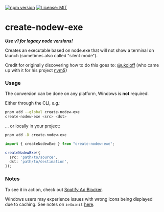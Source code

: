[![npm version](https://img.shields.io/npm/v/create-nodew-exe.svg)](https://www.npmjs.com/package/create-nodew-exe)
[![License: MIT](https://img.shields.io/badge/License-MIT-yellow.svg)](https://opensource.org/licenses/MIT)

# create-nodew-exe

**_Use v1 for legacy node versions!_**

Creates an executable based on node.exe that will not show
a terminal on launch (sometimes also called "silent mode").

Credit for originally discovering how to do this goes to: [@ukoloff](https://github.com/ukoloff)
(who came up with it for his project [nvm$](https://github.com/ukoloff/nvms))

### Usage

The conversion can be done on any platform, Windows is **not** required.

Either through the CLI, e.g.:
```bash
pnpm add --global create-nodew-exe
create-nodew-exe <src> <dst>
```

... or locally in your project:
```bash
pnpm add -D create-nodew-exe
```
```ts
import { createNodewExe } from "create-nodew-exe";

createNodewExe({
  src: 'path/to/source',
  dst: 'path/to/destination',
});
```

### Notes

To see it in action, check out
[Spotify Ad Blocker](https://github.com/s-h-a-d-o-w/spotify-ad-blocker).

Windows users may experience issues with wrong icons being
displayed due to caching. See notes on `ie4uinit`
[here](https://github.com/s-h-a-d-o-w/spotify-ad-blocker#building).

